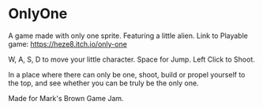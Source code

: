 # OnlyOne
A game made with only one sprite. Featuring a little alien.
Link to Playable game: https://heze8.itch.io/only-one

W, A, S, D to move your little character. Space for Jump. Left Click to Shoot.

In a place where there can only be one, shoot, build or propel yourself to the top, and see whether you can be truly be the only one.

Made for Mark's Brown Game Jam. 
